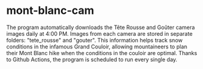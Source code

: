 # mont-blanc-cam

The program automatically downloads the Tête Rousse and Goûter camera images daily at 4:00 PM. 
Images from each camera are stored in separate folders: "tete_rousse" and "gouter".
This information helps track snow conditions in the infamous Grand Couloir, allowing mountaineers to plan 
their Mont Blanc hike when the conditions in the couloir are optimal. Thanks to Github Actions, the program is scheduled to run every single day. 
